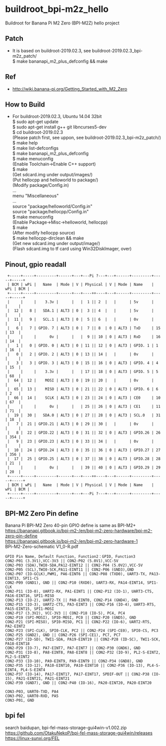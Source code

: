 # buildroot_bpi-m2z_hello
Buildroot for Banana Pi M2 Zero (BPI-M2Z) hello project

## Patch  
* It is based on buildroot-2019.02.3, see buildroot-2019.02.3_bpi-m2z_patch/  
$ make bananapi_m2_plus_defconfig && make  

## Ref  
* http://wiki.banana-pi.org/Getting_Started_with_M2_Zero  

## How to Build  
* For buildroot-2019.02.3, Ubuntu 14.04 32bit     
$ sudo apt-get update  
$ sudo apt-get install g++ git libncurses5-dev    
$ cd buildroot-2019.02.3   
(Please patch first, see uppon, see buildroot-2019.02.3_bpi-m2z_patch/)   
$ make help  
$ make list-defconfigs    
$ make bananapi_m2_plus_defconfig  
$ make menuconfig  
(Enable Toolchain->Enable C++ support)  
$ make  
(Get sdcard.img under output/images/)  
(Put hellocpp and helloworld to package/)  
(Modify package/Config.in)  
...  
menu "Miscellaneous"  
...  
source "package/helloworld/Config.in"  
source "package/hellocpp/Config.in"  
$ make menuconfig  
(Enable Package->Misc->helloworld, hellocpp)  
$ make  
(After modify hellocpp source)  
$ make hellocpp-dirclean && make  
(Get new sdcard.img under output/image/)  
(Flash sdcard.img to tf card using Win32DiskImager, over)  

## Pinout, gpio readall  
```  
 +-----+-----+---------+------+---+---Pi ?---+---+------+---------+-----+-----+
 | BCM | wPi |   Name  | Mode | V | Physical | V | Mode | Name    | wPi | BCM |
 +-----+-----+---------+------+---+----++----+---+------+---------+-----+-----+
 |     |     |    3.3v |      |   |  1 || 2  |   |      | 5v      |     |     |
 |  12 |   8 |   SDA.1 | ALT3 | 0 |  3 || 4  |   |      | 5v      |     |     |
 |  11 |   9 |   SCL.1 | ALT3 | 0 |  5 || 6  |   |      | 0v      |     |     |
 |   6 |   7 | GPIO. 7 | ALT3 | 0 |  7 || 8  | 0 | ALT3 | TxD     | 15  | 13  |
 |     |     |      0v |      |   |  9 || 10 | 0 | ALT3 | RxD     | 16  | 14  |
 |   1 |   0 | GPIO. 0 | ALT3 | 0 | 11 || 12 | 0 | ALT3 | GPIO. 1 | 1   | 16  |
 |   0 |   2 | GPIO. 2 | ALT3 | 0 | 13 || 14 |   |      | 0v      |     |     |
 |   3 |   3 | GPIO. 3 | ALT3 | 0 | 15 || 16 | 0 | ALT3 | GPIO. 4 | 4   | 15  |
 |     |     |    3.3v |      |   | 17 || 18 | 0 | ALT3 | GPIO. 5 | 5   | 68  |
 |  64 |  12 |    MOSI | ALT3 | 0 | 19 || 20 |   |      | 0v      |     |     |
 |  65 |  13 |    MISO | ALT3 | 0 | 21 || 22 | 0 | ALT3 | GPIO. 6 | 6   | 2   |
 |  66 |  14 |    SCLK | ALT3 | 0 | 23 || 24 | 0 | ALT3 | CE0     | 10  | 67  |
 |     |     |      0v |      |   | 25 || 26 | 0 | ALT3 | CE1     | 11  | 71  |
 |  19 |  30 |   SDA.0 | ALT3 | 0 | 27 || 28 | 0 | ALT3 | SCL.0   | 31  | 18  |
 |   7 |  21 | GPIO.21 | ALT3 | 0 | 29 || 30 |   |      | 0v      |     |     |
 |   8 |  22 | GPIO.22 | ALT3 | 0 | 31 || 32 | 0 | ALT3 | GPIO.26 | 26  | 354 |
 |   9 |  23 | GPIO.23 | ALT3 | 0 | 33 || 34 |   |      | 0v      |     |     |
 |  10 |  24 | GPIO.24 | ALT3 | 0 | 35 || 36 | 0 | ALT3 | GPIO.27 | 27  | 356 |
 |  17 |  25 | GPIO.25 | ALT3 | 0 | 37 || 38 | 0 | ALT3 | GPIO.28 | 28  | 21  |
 |     |     |      0v |      |   | 39 || 40 | 0 | ALT3 | GPIO.29 | 29  | 20  |
 +-----+-----+---------+------+---+----++----+---+------+---------+-----+-----+
 | BCM | wPi |   Name  | Mode | V | Physical | V | Mode | Name    | wPi | BCM |
 +-----+-----+---------+------+---+---Pi ?---+---+------+---------+-----+-----+
```  

## BPI-M2 Zero Pin define  
Banana Pi BPI-M2 Zero 40-pin GPIO define is same as BPI-M2+  
https://bananapi.gitbook.io/bpi-m2-/en/bpi-m2-zero-hardware/bpi-m2-zero-pin-define  
https://bananapi.gitbook.io/bpi-m2-/en/bpi-m2-zero-hardware-1  
BPi-M2-Zero-schematic V1_0-R.pdf  
```
GPIO Pin Name, Default Function, Function2：GPIO, Function3  
CON2-P01 (3.3V1),VCC-3V3 || CON2-P02 (5.0V1),VCC-5V  
CON2-P03 (SDA),TWI0-SDA,PA12-EINT12 || CON2-P04 (5.0V2),VCC-5V  
CON2-P05 (SCL),TWI0-SCK,PA11-EINT11 || CON2-P06 (GND3),GND  
CON2-P07 (IO-GCLK),PWM1, PA6-EINT6 || CON2-P08 (TXD0), UART3-TX, PA13-EINT13, SPI1-CS  
CON2-P09 (GND1), GND || CON2-P10 (RXD0), UART3-RX, PA14-EINT14, SPI1-CLK  
CON2-P11 (IO-0), UART2-RX, PA1-EINT1 || CON2-P12 (IO-1), UART3-CTS, PA16-EINT16, SPI1-MISO  
CON2-P13 (IO-2), UART2-TX || PA0-EINT0, CON2-P14 (GND4), GND  
CON2-P15 (IO-3), UART2-CTS, PA3-EINT3 || CON2-P16 (IO-4), UART3-RTS, PA15-EINT15, SPI1-MOSI  
CON2-P17 (3.3V2), VCC-3V3 || CON2-P18 (IO-5), PC4, PC4  
CON2-P19 (SPI-MOSI), SPI0-MOSI, PC0 || CON2-P20 (GND5), GND  
CON2-P21 (SPI-MISO), SPI0-MISO, PC1 || CON2-P22 (IO-6), UART2-RTS, PA2-EINT2  
CON2-P23 (SPI-CLK), SPI0-CLK, PC2 || CON2-P24 (SPI-CE0), SPI0-CS, PC3  
CON2-P25 (GND2), GND || CON2-P26 (SPI-CE1), PC7, PC7  
CON2-P27 (ID-SD), TWI1-SDA, PA19-EINT19 || CON2-P28 (ID-SC), TWI1-SCK, PA18-EINT18  
CON2-P29 (IO-7), PA7-EINT7, PA7-EINT7 || CON2-P30 (GND6), GND  
CON2-P31 (IO-8), PA8-EINT8, PA8-EINT8 || CON2-P32 (IO-9), PL2-S-EINT2, PL2-S-EINT2  
CON2-P33 (IO-10), PA9-EINT9, PA9-EINT9 || CON2-P34 (GND8), GND  
CON2-P35 (IO-12), PA10-EINT10, PA10-EINT10 || CON2-P36 (IO-13), PL4-S-EINT4, PL4-S-EINT4  
CON2-P37 (IO-14), PA17-EINT17, PA17-EINT17, SPDIF-OUT || CON2-P38 (IO-15), PA21-EINT21, PA21-EINT21  
CON2-P39 (GND7), GND || CON2-P40 (IO-16), PA20-EINT20, PA20-EINT20  

CON3-P03, UART0-TXD, PA4  
CON3-P02, UART0-RXD, PA5  
CON3-P01, GND  
```  

## bpi fel  
search baidupan, bpi-fel-mass-storage-gui4win-v1.002.zip  
https://github.com/OtakuNekoP/bpi-fel-mass-storage-gui4win/releases  
https://linux-sunxi.org/FEL  
